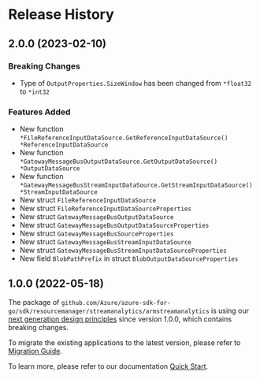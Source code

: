 # Release History

## 2.0.0 (2023-02-10)
### Breaking Changes

- Type of `OutputProperties.SizeWindow` has been changed from `*float32` to `*int32`

### Features Added

- New function `*FileReferenceInputDataSource.GetReferenceInputDataSource() *ReferenceInputDataSource`
- New function `*GatewayMessageBusOutputDataSource.GetOutputDataSource() *OutputDataSource`
- New function `*GatewayMessageBusStreamInputDataSource.GetStreamInputDataSource() *StreamInputDataSource`
- New struct `FileReferenceInputDataSource`
- New struct `FileReferenceInputDataSourceProperties`
- New struct `GatewayMessageBusOutputDataSource`
- New struct `GatewayMessageBusOutputDataSourceProperties`
- New struct `GatewayMessageBusSourceProperties`
- New struct `GatewayMessageBusStreamInputDataSource`
- New struct `GatewayMessageBusStreamInputDataSourceProperties`
- New field `BlobPathPrefix` in struct `BlobOutputDataSourceProperties`


## 1.0.0 (2022-05-18)

The package of `github.com/Azure/azure-sdk-for-go/sdk/resourcemanager/streamanalytics/armstreamanalytics` is using our [next generation design principles](https://azure.github.io/azure-sdk/general_introduction.html) since version 1.0.0, which contains breaking changes.

To migrate the existing applications to the latest version, please refer to [Migration Guide](https://aka.ms/azsdk/go/mgmt/migration).

To learn more, please refer to our documentation [Quick Start](https://aka.ms/azsdk/go/mgmt).